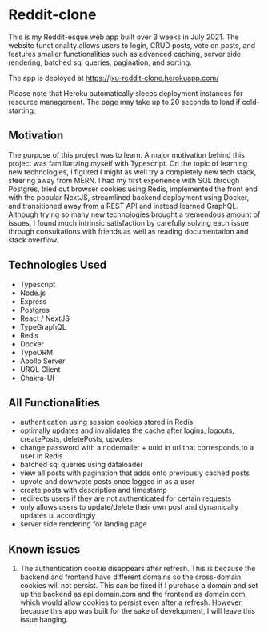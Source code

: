 # Reddit-clone
This is my Reddit-esque web app built over 3 weeks in July 2021. The website functionality allows users to login, CRUD posts, 
vote on posts, and features smaller functionalities such as advanced caching, server side rendering, batched sql queries, pagination, and sorting.

The app is deployed at https://jxu-reddit-clone.herokuapp.com/

Please note that Heroku automatically sleeps deployment instances for resource management. The page may take up to 20 seconds to load if cold-starting.

## Motivation
The purpose of this project was to learn. A major motivation behind this project was familiarizing myself with Typescript.
On the topic of learning new technologies, I figured I might as well try a completely new tech stack, steering away from MERN. I had my first experience 
with SQL through Postgres, tried out browser cookies using Redis, implemented the front end with the popular NextJS, streamlined backend deployment using Docker, 
and transitioned away from a REST API and instead learned GraphQL. Although trying so many new technologies brought a tremendous amount of issues, I found much intrinsic satisfaction by carefully solving each issue through consultations with friends as well as reading documentation and stack overflow.

## Technologies Used
* Typescript
* Node.js
* Express
* Postgres
* React / NextJS
* TypeGraphQL
* Redis
* Docker
* TypeORM
* Apollo Server
* URQL Client
* Chakra-UI

## All Functionalities
- authentication using session cookies stored in Redis
- optimally updates and invalidates the cache after logins, logouts, createPosts, deletePosts, upvotes
- change password with a nodemailer + uuid in url that corresponds to a user in Redis
- batched sql queries using dataloader
- view all posts with pagination that adds onto previously cached posts
- upvote and downvote posts once logged in as a user
- create posts with description and timestamp
- redirects users if they are not authenticated for certain requests
- only allows users to update/delete their own post and dynamically updates ui accordingly
- server side rendering for landing page

## Known issues
1. The authentication cookie disappears after refresh. This is because the backend and frontend have different domains so the cross-domain cookies will not persist. 
This can be fixed if I purchase a domain and set up the backend as api.domain.com and the frontend as domain.com, which would allow cookies to persist even after 
a refresh. However, because this app was built for the sake of development, I will leave this issue hanging.

